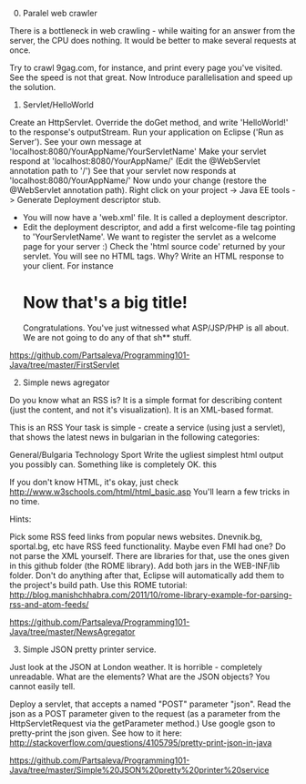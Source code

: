 0. Paralel web crawler

There is a bottleneck in web crawling - while waiting for an answer from the server, the CPU does nothing. It would be better to make several requests at once.

Try to crawl 9gag.com, for instance, and print every page you've visited. See the speed is not that great. Now Introduce parallelisation and speed up the solution.

1. Servlet/HelloWorld

Create an HttpServlet. Override the doGet method, and write 'HelloWorld!' to the response's outputStream.
Run your application on Eclipse ('Run as Server').
See your own message at 'localhost:8080/YourAppName/YourServletName'
Make your servlet respond at 'localhost:8080/YourAppName/' (Edit the @WebServlet annotation path to '/')
See that your servlet now responds at 'localhost:8080/YourAppName/'
Now undo your change (restore the @WebServlet annotation path).
Right click on your project -> Java EE tools -> Generate Deployment descriptor stub.
- You will now have a 'web.xml' file. It is called a deployment descriptor.
- Edit the deployment descriptor, and add a first welcome-file tag pointing to 'YourServletName'. We want to register the servlet as a welcome page for your server :)
Check the 'html source code' returned by your servlet. You will see no HTML tags. Why?
Write an HTML response to your client. For instance <h1>Now that's a big title!</h1>
Congratulations. You've just witnessed what ASP/JSP/PHP is all about. We are not going to do any of that sh** stuff.

https://github.com/Partsaleva/Programming101-Java/tree/master/FirstServlet

2. Simple news agregator

Do you know what an RSS is? It is a simple format for describing content (just the content, and not it's visualization). It is an XML-based format.

This is an RSS Your task is simple - create a service (using just a servlet), that shows the latest news in bulgarian in the following categories:

General/Bulgaria
Technology
Sport
Write the ugliest simplest html output you possibly can. Something like is completely OK. this

If you don't know HTML, it's okay, just check http://www.w3schools.com/html/html_basic.asp You'll learn a few tricks in no time.

Hints:

Pick some RSS feed links from popular news websites. Dnevnik.bg, sportal.bg, etc have RSS feed functionality. Maybe even FMI had one?
Do not parse the XML yourself. There are libraries for that, use the ones given in this github folder (the ROME library).
Add both jars in the WEB-INF/lib folder. Don't do anything after that, Eclipse will automatically add them to the project's build path.
Use this ROME tutorial: http://blog.manishchhabra.com/2011/10/rome-library-example-for-parsing-rss-and-atom-feeds/

https://github.com/Partsaleva/Programming101-Java/tree/master/NewsAgregator

3. Simple JSON pretty printer service.

Just look at the JSON at London weather. It is horrible - completely unreadable. What are the elements? What are the JSON objects? You cannot easily tell.

Deploy a servlet, that accepts a named "POST" parameter "json".
Read the json as a POST parameter given to the request (as a parameter from the HttpServletRequest via the getParameter method.)
Use google gson to pretty-print the json given.
See how to it here: http://stackoverflow.com/questions/4105795/pretty-print-json-in-java

https://github.com/Partsaleva/Programming101-Java/tree/master/Simple%20JSON%20pretty%20printer%20service
